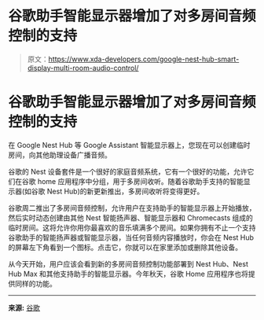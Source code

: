 # 谷歌助手智能显示器增加了对多房间音频控制的支持

> 原文：<https://www.xda-developers.com/google-nest-hub-smart-display-multi-room-audio-control/>

# 谷歌助手智能显示器增加了对多房间音频控制的支持

在 Google Nest Hub 等 Google Assistant 智能显示器上，您现在可以创建临时房间，向其他助理设备广播音频。

谷歌的 Nest 设备套件是一个很好的家庭音频系统，它有一个很好的功能，允许它们在谷歌 home 应用程序中分组，用于多房间收听。随着谷歌助手支持的智能显示器(如谷歌 Nest Hub)的新更新推出，多房间收听将变得更好。

谷歌周二推出了多房间音频控制，允许用户在支持助手的智能显示器上开始播放，然后实时动态创建由其他 Nest 智能扬声器、智能显示器和 Chromecasts 组成的临时房间。这将允许你用你最喜欢的音乐填满多个房间。如果你拥有不止一个支持谷歌助手的智能扬声器或智能显示器，当任何音频内容播放时，你会在 Nest Hub 的屏幕左下角看到一个图标。点击它，你就可以在家里添加或删除其他设备。

从今天开始，用户应该会看到新的多房间音频控制功能部署到 Nest Hub、Nest Hub Max 和其他支持助手的智能显示器。今年秋天，谷歌 Home 应用程序也将提供同样的功能。

* * *

**来源:** [谷歌](https://blog.google/products/google-nest/new-multi-room-audio-control-nest/)